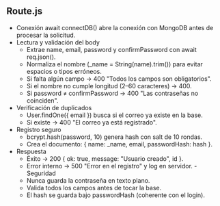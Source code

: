 ## Route.js
- Conexión
  await connectDB() abre la conexión con MongoDB antes de procesar la solicitud.
- Lectura y validación del body
  - Extrae name, email, password y confirmPassword con await req.json().
  - Normaliza el nombre (_name = String(name).trim()) para evitar espacios o tipos erróneos.
  - Si falta algún campo → 400 "Todos los campos son obligatorios".
  - Si el nombre no cumple longitud (2–60 caracteres) → 400.
  - Si password ≠ confirmPassword → 400 "Las contraseñas no coinciden".
- Verificación de duplicados
  - User.findOne({ email }) busca si el correo ya existe en la base.
  - Si existe → 400 "El correo ya está registrado".
- Registro seguro
  - bcrypt.hash(password, 10) genera hash con salt de 10 rondas.
  - Crea el documento: { name: _name, email, passwordHash: hash }.
- Respuesta
  - Éxito → 200 { ok: true, message: "Usuario creado", id }.
  - Error interno → 500 "Error en el registro" y log en servidor.
-Seguridad
  - Nunca guarda la contraseña en texto plano.
  - Valida todos los campos antes de tocar la base.
  - El hash se guarda bajo passwordHash (coherente con el login).
